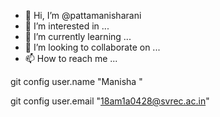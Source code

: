 - 👋 Hi, I’m @pattamanisharani
- 👀 I’m interested in ...
- 🌱 I’m currently learning ...
- 💞️ I’m looking to collaborate on ...
- 📫 How to reach me ...

<!---
pattamanisharani/pattamanisharani is a ✨ special ✨ repository because its `README.md` (this file) appears on your GitHub profile.
You can click the Preview link to take a look at your changes.
--->git config user.name "Manisha "
git config user.email "18am1a0428@svrec.ac.in"
